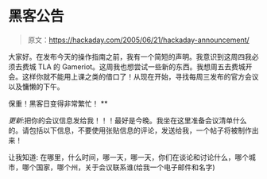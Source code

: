 # 黑客公告

> 原文：<https://hackaday.com/2005/06/21/hackaday-announcement/>

大家好。在发布今天的操作指南之前，我有一个简短的声明。我意识到这周四我必须去费城 TLA 的 Gameriot。这周我也想尝试一些新的东西。我想周五去费城开会。这样你就不能用上课之类的借口了！从现在开始，寻找每周三发布的官方会议以及慵懒的下午。

保重！黑客日变得非常繁忙！ **

*更新*:把你的会议信息发给我！！！最好是今晚。我坐在这里准备会议清单什么的。请包括以下信息，不要使用张贴信息的评论，发送给我，一个帖子将被制作出来！

让我知道:
在哪里，什么时间，哪一天，哪一天，你们在谈论和讨论什么，哪个城市，哪个国家，哪个州，关于会议联系谁(给我一个电子邮件和名字)